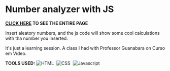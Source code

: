 # Number analyzer with JS

<b>[CLICK HERE](https://henriquenagy.github.io/LEARNING-number-analyzer-js/) TO SEE THE ENTIRE PAGE</b>

Insert aleatory numbers, and the js code will show some cool calculations with tha number you inserted. 

It's just a learning session. A class I had with Professor Guanabara on Curso em Vídeo.

<b>TOOLS USED: </b> 
![HTML](https://img.shields.io/badge/HTML5-E34F26?style=for-the-badge&logo=html5&logoColor=white)&nbsp;
![CSS](https://img.shields.io/badge/CSS3-1572B6?style=for-the-badge&logo=css3&logoColor=white)&nbsp;
![Javascript](https://img.shields.io/badge/JavaScript-323330?style=for-the-badge&logo=javascript&logoColor=F7DF1E)
